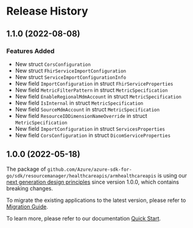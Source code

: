 # Release History

## 1.1.0 (2022-08-08)
### Features Added

- New struct `CorsConfiguration`
- New struct `FhirServiceImportConfiguration`
- New struct `ServiceImportConfigurationInfo`
- New field `ImportConfiguration` in struct `FhirServiceProperties`
- New field `MetricFilterPattern` in struct `MetricSpecification`
- New field `EnableRegionalMdmAccount` in struct `MetricSpecification`
- New field `IsInternal` in struct `MetricSpecification`
- New field `SourceMdmAccount` in struct `MetricSpecification`
- New field `ResourceIDDimensionNameOverride` in struct `MetricSpecification`
- New field `ImportConfiguration` in struct `ServicesProperties`
- New field `CorsConfiguration` in struct `DicomServiceProperties`


## 1.0.0 (2022-05-18)

The package of `github.com/Azure/azure-sdk-for-go/sdk/resourcemanager/healthcareapis/armhealthcareapis` is using our [next generation design principles](https://azure.github.io/azure-sdk/general_introduction.html) since version 1.0.0, which contains breaking changes.

To migrate the existing applications to the latest version, please refer to [Migration Guide](https://aka.ms/azsdk/go/mgmt/migration).

To learn more, please refer to our documentation [Quick Start](https://aka.ms/azsdk/go/mgmt).